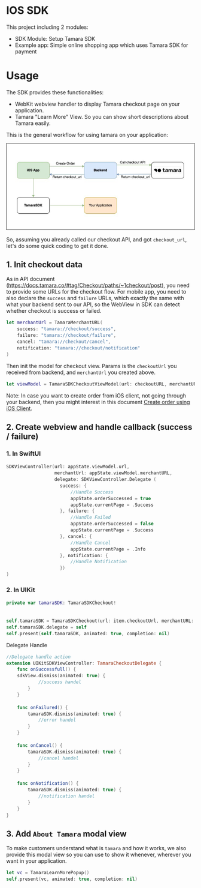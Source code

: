 # IOS SDK

This project including 2 modules:
* SDK Module: Setup Tamara SDK
* Example app: Simple online shopping app which uses Tamara SDK for payment

# Usage

The SDK provides these functionalities:

* WebKit webview handler to display Tamara checkout page on your application.
* Tamara "Learn More" View. So you can show short descriptions about Tamara easily.

This is the general workflow for using tamara on your application:

![Checkout flow](https://github.com/tamara-solution/ios-sdk/blob/master/docs/images/checkout-flow.jpeg "Checkout flow")

So, assuming you already called our checkout API, and got `checkout_url`, let's do some quick coding to get it done.

## 1. Init checkout data
As in API document (https://docs.tamara.co/#tag/Checkout/paths/~1checkout/post), you need to provide some URLs for the checkout flow. For mobile app, you need to also declare the `success` and `failure` URLs, which exactly the same with what your backend sent to our API, so the WebView in SDK can detect whether checkout is success or failed.

```swift
let merchantUrl = TamaraMerchantURL(
    success: "tamara://checkout/success",
    failure: "tamara://checkout/failure",
    cancel: "tamara://checkout/cancel",
    notification: "tamara://checkout/notification"
)
```

Then init the model for checkout view. Params is the `checkoutUrl` you received from backend, and `merchantUrl` you created above.

```swift
let viewModel = TamaraSDKCheckoutViewModel(url: checkoutURL, merchantURL: merchantUrl)
```

Note: In case you want to create order from iOS client, not going through your backend, then you might interest in this document [Create order using iOS Client](/ORDER.md).


## 2. Create webview and handle callback (success / failure)
### 1. In SwiftUI 

```swift
SDKViewController(url: appState.viewModel.url,
                  merchantUrl: appState.viewModel.merchantURL,
                  delegate: SDKViewController.Delegate (
                    success: {
                        //Handle Success
                        appState.orderSuccessed = true
                        appState.currentPage = .Success
                    }, failure: {
                        //Handle Failed
                        appState.orderSuccessed = false
                        appState.currentPage = .Success
                    }, cancel: {
                        //Handle Cancel
                        appState.currentPage = .Info
                    }, notification: {
                        //Handle Notification
                    })
)
```
### 2. In UIKit 
```swift
private var tamaraSDK: TamaraSDKCheckout!
```

```swift

self.tamaraSDK = TamaraSDKCheckout(url: item.checkoutUrl, merchantURL: merchantUrl, webView: nil)
self.tamaraSDK.delegate = self
self.present(self.tamaraSDK, animated: true, completion: nil)

```
Delegate Handle

```swift
//Delegate handle action
extension UIKitSDKViewController: TamaraCheckoutDelegate {
    func onSuccessfull() {
    sdkView.dismiss(animated: true) {
            //success handel
        }
    }
    
    func onFailured() {
        tamaraSDK.dismiss(animated: true) {
            //error handel
        }
    }
    
    func onCancel() {
        tamaraSDK.dismiss(animated: true) {
            //cancel handel
        }
    }
    
    func onNotification() {
        tamaraSDK.dismiss(animated: true) {
            //notification handel
        }
    }
}
```

## 3. Add `About Tamara` modal view

To make customers understand what is `tamara` and how it works, we also provide this modal view so you can use to show it whenever, wherever you want in your application.

```swift
let vc = TamaraLearnMorePopup()
self.present(vc, animated: true, completion: nil)
```
